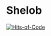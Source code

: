 # Shelob
[![Hits-of-Code](https://hitsofcode.com/github/ZacharyGroff/Shelob)](https://hitsofcode.com/view/github/ZacharyGroff/Shelob)
